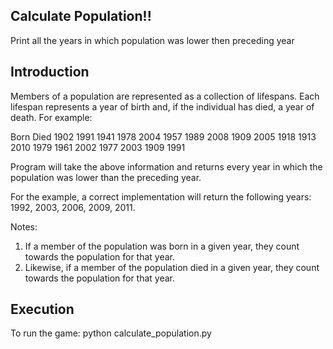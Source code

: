 Calculate Population!!
----------------------------------------------------------------
Print all the years in which population was lower then preceding year


Introduction
----------------------------------------------------------------

Members of a population are represented as a collection of lifespans. Each lifespan represents a year of birth and, if the individual has died, a year of death. For example:

Born     Died
1902     1991
1941     1978
2004
1957
1989     2008
1909     2005
1918
1913     2010
1979
1961     2002
1977     2003
1909     1991

Program will take the above information and returns every year in which the population was lower than the preceding year.

For the example, a correct implementation will return the following years: 1992, 2003, 2006, 2009, 2011.

Notes:
 
1) If a member of the population was born in a given year, they count towards the population for that year.
2) Likewise, if a member of the population died in a given year, they count towards the population for that year.


Execution
----------------------------------------------------------------
To run the game:
python calculate_population.py